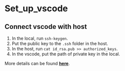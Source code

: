 # Set_up_vscode

## Connect vscode with host
1. In the local, run `ssh-keygen`.
2. Put the public key to the  `.ssh` folder in the host.
3. In the host, run `cat id_rsa.pub >> authorized_keys`.
4. In the vscode, put the path of private key in the local.

More details can be found [**here**](https://zhuanlan.zhihu.com/p/222452460?utm_campaign=shareopn&utm_medium=social&utm_psn=1826375970392788992&utm_source=wechat_session).

#
